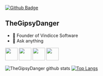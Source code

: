 [![Github Badge](https://img.shields.io/badge/-Linkedin-blue?style=flat&logo=linkedin&logoColor=white&link=https://www.linkedin.com/in/renanfonte/)](https://www.linkedin.com/in/renanfonte/)

## TheGipsyDanger

- 🔭 Founder of Vindicce Software
- 💬 Ask anything

<img src="https://simpleicons.org/icons/react.svg" width="40" height="40"/> <img src="http://simpleicons.org/icons/elixir.svg" width="40" height="40"/> <img src="http://simpleicons.org/icons/rubyonrails.svg" width="40" height="40"/> <img src="http://simpleicons.org/icons/node-dot-js.svg" width="40" height="40"/>

![TheGipsyDanger github stats](https://github-readme-stats.vercel.app/api?username=TheGipsyDanger&show_icons=true&theme=radical)
[![Top Langs](https://github-readme-stats.vercel.app/api/top-langs/?username=TheGipsyDanger&layout=compact)](https://github.com/TheGipsyDanger/github-readme-stats)
